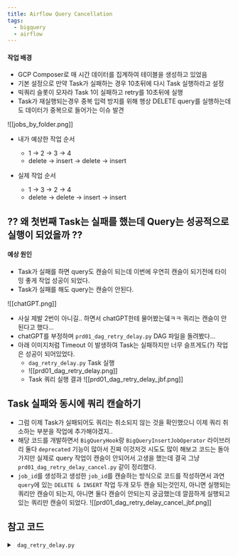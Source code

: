 ```yaml
---
title: Airflow Query Cancellation
tags:
  - bigquery
  - airflow
---
```



<div class="notice--success">
<h4> 작업 배경  </h4>
<ul> 
    <li> GCP Composer로 매 시간 데이터를 집계하여 테이블을 생성하고 있었음   </li>
    <li> 기본 설정으로 만약 Task가 실패하는 경우 10초뒤에 다시 Task 실행하라고 설정   </li>
    <li> 빅쿼리 슬롯이 모자라 Task 1이 실패하고 retry를 10초뒤에 실행  </li>
    <li> Task가 재실행되는경우 중복 입력 방지를 위해 행상 DELETE query를 실행하는데도 데이터가 중복으로 들어가는 이슈 발견</li>

</ul>
</div>

![[jobs_by_folder.png]]

- 내가 예상한 작업 순서
    - 1 → 2 → 3 → 4 
    - delete → insert → delete → insert

- 실제 작업 순서
    - 1 → 3 → 2 → 4
    - delete → delete → insert → insert

## ?? 왜 첫번째 Task는 실패를 했는데 Query는 성공적으로 실행이 되었을까 ??
<div class="notice--warning">
<h4> 예상 원인  </h4>
<ul> 
    <li> Task가 실패를 하면 query도 캔슬이 되는데 이번에 우연히 캔슬이 되기전에 타이밍 좋게 작업 성공이 되었다.   </li>
    <li> Task가 실패를 해도 query는 캔슬이 안된다.   </li>
</ul>
</div>
![[chatGPT.png]]

- 사실 제발 2번이 아니길.. 하면서 chatGPT한테 물어봤는뎈ㅋㅋ 쿼리는 캔슬이 안된다고 했다...  
- chatGPT를 부정하며 `prd01_dag_retry_delay.py` DAG 파일을 돌려봤다... 
- 아래 이미지처럼 Timeout 이 발생하여 Task는 실패하지만 너무 슬프게도(?) 작업은 성공이 되어있었다.
    - `dag_retry_delay.py` Task 실행 
    - ![[prd01_dag_retry_delay.png]]
    - Task 쿼리 실행 결과   ![[prd01_dag_retry_delay_jbf.png]]

## Task 실패와 동시에 쿼리 캔슬하기 

- 그럼 이제 Task가 실패되어도 쿼리는 취소되지 않는 것을 확인했으니 이제 쿼리 취소하는 부분을 작업에 추가해야겠지.. 
- 해당 코드를 개발하면서 `BigQueryHook`랑 `BigQueryInsertJobOperator` 라이브러리 둘다 `deprecated` 기능이 많아서 진짜 이것저것 시도도 많이 해보고 코드는 돌아가지만 실제로 query 작업이 캔슬이 안되어서 고생을 했는데 결국 그냥 `prd01_dag_retry_delay_cancel.py` 같이 정리했다.
- `job_id`를 생성하고 생성한 `job_id`를 캔슬하는 방식으로 코드를 작성하면서 과연 `query`에 있는 `DELETE & INSERT` 작업 두개 모두 캔슬 되는것인지, 아니면 실행되는 쿼리만 캔슬이 되는지, 아니면 둘다 캔슬이 안되는지 궁금했는데 깔끔하게 실행되고있는 쿼리만 캔슬이 되었다. ![[prd01_dag_retry_delay_cancel_jbf.png]]

## 참고 코드 

<details>
<summary> <code> dag_retry_delay.py </code> </summary>
<div markdown="1">
```python
import os
from airflow import DAG
from airflow.operators.dummy import DummyOperator
from airflow.operators.python import PythonOperator

from datetime import datetime, timedelta
import pytz
import pendulum
from dag_utils.gcp_bigquery_v2 import run_query
import sys

def get_path(_path, step, _dir=None):
    up_path = os.sep.join(_path.split(os.sep)[:-step])
    if _dir is None:
        return up_path
    return os.path.join(up_path, _dir)

module_path = get_path(os.path.dirname(os.path.abspath(__file__)), 2)
sys.path.append(module_path)
KEY_PATH = "data/{key_name}.json"
os.environ["GOOGLE_APPLICATION_CREDENTIALS"]=KEY_PATH

def print_time(**kwargs) -> str:
    time_utc = datetime.now()
    time_kst = time_utc + timedelta(hours=9)
    logical_date = kwargs.get('logical_date')

    print("UTC time: ", time_utc)
    print("KST time: ", time_kst)
    print("context logical_date: ", logical_date)
    print("context logical_date (kst): ", logical_date + timedelta(hours=9))

    run_query(owner="local_airflow", query=kwargs['query'])
    return


kst_timezone = pytz.timezone('Asia/Seoul')

OWNER = 'rho715@'
DAG_ID = os.path.basename(__file__).replace(".pyc", "").replace(".py", "")
DAG_NAME = f'prd01_{DAG_ID}'
default_args = {
    'owner': OWNER,
    'dag_id': DAG_ID,
    'depends_on_past': False,
    'start_date': pendulum.now(tz='Asia/Seoul') - timedelta(days=1),
    'email_on_failure': False,
    'email_on_retry': False,
}

query = f"""
# ----------------------------------------------------------------------

DELETE `{target_table}`
WHERE ap_timestamp >= '2023-05-04 00:00:00' and ap_timestamp < '2023-05-04 18:00:00';

# ----------------------------------------------------------------------

INSERT INTO `{target_table}`
SELECT 
  *
FROM `{from}`
WHERE ap_timestamp >= '2023-05-04 00:00:00' and ap_timestamp < '2023-05-04 18:00:00';
"""

with DAG(DAG_NAME,
         default_args=default_args,
         dagrun_timeout=timedelta(hours=2),
         max_active_runs=1,
         max_active_tasks=1,
         catchup=False,
         is_paused_upon_creation=True,
        schedule_interval="10 * * * *",
         tags=['testing']
         ) as dag:
    start = DummyOperator(
        task_id='start',
        dag=dag
    )
    args = {"query":query}
    task_01 = PythonOperator(
        task_id='task_01',
        python_callable=print_time,
        op_kwargs=args,
        provide_context=True,
        execution_timeout=timedelta(seconds=5),
        dag=dag
    )

    end = DummyOperator(
        task_id='end',
        dag=dag
    )

    start >> task_01 >> end
```


</div>
</details>

<details>
<summary> <code> dag_retry_delay_cancel.py </code> </summary>
<div markdown="1">

```python
from airflow.providers.google.cloud.hooks.bigquery import BigQueryHook
from airflow.exceptions import AirflowException
import os
from airflow import DAG
from airflow.operators.dummy import DummyOperator
from airflow.operators.python import PythonOperator

from datetime import datetime, timedelta
import pytz
import pendulum
import sys
import uuid

def get_path(_path, step, _dir=None):
    up_path = os.sep.join(_path.split(os.sep)[:-step])
    if _dir is None:
        return up_path
    return os.path.join(up_path, _dir)

module_path = get_path(os.path.dirname(os.path.abspath(__file__)), 2)
sys.path.append(module_path)
KEY_PATH = "data/{key_name}.json"
os.environ["GOOGLE_APPLICATION_CREDENTIALS"]=KEY_PATH

kst_timezone = pytz.timezone('Asia/Seoul')
LOC = 'asia-northeast3'

OWNER = 'rho715@'
DAG_ID = os.path.basename(__file__).replace(".pyc", "").replace(".py", "")
DAG_NAME = f'prd01_{DAG_ID}_testing_cancel'
default_args = {
    'owner': OWNER,
    'dag_id': DAG_ID,
    'depends_on_past': False,
    'start_date': pendulum.now(tz='Asia/Seoul') - timedelta(days=1),
    'email_on_failure': False,
    'email_on_retry': False,
}

query = f"""
# ----------------------------------------------------------------------

DELETE `{target_table}`
WHERE ap_timestamp >= '2023-05-04 00:00:00' and ap_timestamp < '2023-05-04 18:00:00';

# ----------------------------------------------------------------------

INSERT INTO `{target_table}`
SELECT 
  *
FROM `{from}`
WHERE ap_timestamp >= '2023-05-04 00:00:00' and ap_timestamp < '2023-05-04 18:00:00';
"""

def my_bigquery_task(**kwargs):
    time_utc = datetime.now()
    time_kst = time_utc + timedelta(hours=9)
    logical_date = kwargs.get('logical_date')

    print("UTC time: ", time_utc)
    print("KST time: ", time_kst)
    print("context logical_date: ", logical_date)
    print("context logical_date (kst): ", logical_date + timedelta(hours=9))


    job_id = str(uuid.uuid4())
    sql_query = kwargs['query']

    try:
        hook = BigQueryHook()
        hook.insert_job(
            configuration={
                'query': {
                    'query': sql_query,
                    'useLegacySql': False
                }
            },
            job_id=job_id,
            nowait=False
        )

    except Exception as e:

        try:
            from google.cloud import bigquery

            client= bigquery.Client()
            job = client.cancel_job(job_id, location=LOC)
            print(f"{job.location}:{job.job_id} cancelled")
            client.close()

        except AirflowException as ae:
            print("this part is ae") # handle the exception

        raise e

with DAG(DAG_NAME,
         default_args=default_args,
         dagrun_timeout=timedelta(hours=2),
         max_active_runs=1,
         max_active_tasks=1,
         catchup=False,
         is_paused_upon_creation=True,
        schedule_interval="10 * * * *",
         tags=['testing']
         ) as dag:
    start = DummyOperator(
        task_id='start',
        dag=dag
    )
    args = {"query":query}
    task_01 = PythonOperator(
        task_id='task_01',
        python_callable=my_bigquery_task,
        op_kwargs=args,
        provide_context=True,
        execution_timeout=timedelta(seconds=5),
        dag=dag
    )
    end = DummyOperator(
        task_id='end',
        dag=dag
    )

    start >> task_01 >> end

```
</div>
</details>
